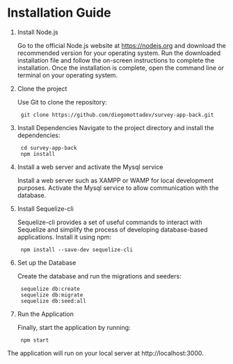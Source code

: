 # Installation Guide

1. Install Node.js
    
    Go to the official Node.js website at https://nodejs.org and download the recommended version for your operating system. Run the downloaded installation file and follow the on-screen instructions to complete the installation. Once the installation is complete, open the command line or terminal on your operating system.

2. Clone the project

    Use Git to clone the repository:

        git clone https://github.com/diegomottadev/survey-app-back.git

3. Install Dependencies
    Navigate to the project directory and install the dependencies:

        cd survey-app-back
        npm install

4. Install a web server and activate the Mysql service
    
    Install a web server such as XAMPP or WAMP for local development purposes. Activate the Mysql service to allow communication with the database.

5. Install Sequelize-cli    
    
    Sequelize-cli provides a set of useful commands to interact with Sequelize and simplify the process of developing database-based applications. Install it using npm:

        npm install --save-dev sequelize-cli
6. Set up the Database

    Create the database and run the migrations and seeders:

        sequelize db:create
        sequelize db:migrate
        sequelize db:seed:all
7. Run the Application

    Finally, start the application by running:

        npm start

The application will run on your local server at http://localhost:3000.
